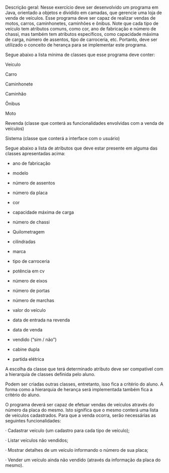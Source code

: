 Descrição geral: Nesse exercício deve ser desenvolvido um programa em Java, orientado a objetos e dividido em camadas, que gerencie uma loja de venda de veículos. Esse programa deve ser capaz de realizar vendas de motos, carros, caminhonetes, caminhões e ônibus. Note que cada tipo de veículo tem atributos comuns, como cor, ano de fabricação e número de chassi, mas também tem atributos específicos, como capacidade máxima de carga, número de assentos, tipo de carroceria, etc. Portanto, deve ser utilizado o conceito de herança para se implementar este programa.

Segue abaixo a lista mínima de classes que esse programa deve conter:

Veículo

Carro

Caminhonete

Caminhão

Ônibus

Moto

Revenda (classe que conterá as funcionalidades envolvidas com a venda de veículos)

Sistema (classe que conterá a interface com o usuário)

 

Segue abaixo a lista de atributos que deve estar presente em alguma das classes apresentadas acima:

- ano de fabricação

- modelo

- número de assentos

- número da placa

- cor

- capacidade máxima de carga

- número de chassi

- Quilometragem

- cilindradas

- marca

- tipo de carroceria

- potência em cv

- número de eixos

- número de portas

- número de marchas

- valor do veículo

- data de entrada na revenda

- data de venda

- vendido (“sim / não”)

- cabine dupla

- partida elétrica

 

A escolha da classe que terá determinado atributo deve ser compatível com a hierarquia de classes definida pelo aluno.

Podem ser criadas outras classes, entretanto, isso fica a critério do aluno. A forma como a hierarquia de herança será implementada também fica a critério do aluno. 

O programa deverá ser capaz de efetuar vendas de veículos através do número da placa do mesmo. Isto significa que o mesmo conterá uma lista de veículos cadastrados. Para que a venda ocorra, serão necessárias as seguintes funcionalidades:

·       Cadastrar veículo (um cadastro para cada tipo de veículo);

·       Listar veículos não vendidos;

·       Mostrar detalhes de um veículo informando o número de sua placa;

·       Vender um veículo ainda não vendido (através da informação da placa do mesmo).